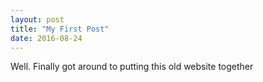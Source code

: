 ```yaml
---
layout: post
title: "My First Post"
date: 2016-08-24
---
```


Well. Finally got around to putting this old website together
